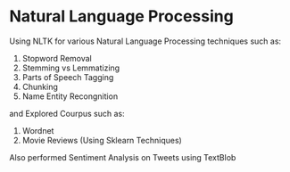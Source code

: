 # Natural Language Processing
Using NLTK for various Natural Language Processing techniques such as: 
1. Stopword Removal
2. Stemming vs Lemmatizing
3. Parts of Speech Tagging
4. Chunking
5. Name Entity Recongnition

and Explored Courpus such as:
1. Wordnet
2. Movie Reviews (Using Sklearn Techniques)

Also performed Sentiment Analysis on Tweets using TextBlob
